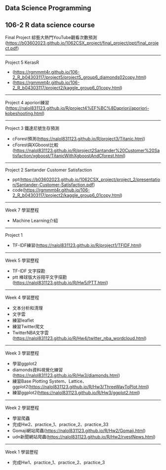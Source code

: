 ## Data Science Programming
106-2 R data science course
---------------------------------------

Final Project 
綜藝大熱門YouTube觀看次數預測 (https://b03602023.github.io/1062CSX_project/final_project/ppt/final_project.pdf)


---------------------------------------

Project 5
KerasR
+ (https://rgmmmt4r.github.io/106-2_R_b04303117/project5/project5_group6_diamonds02copy.html)
+ (https://rgmmmt4r.github.io/106-2_R_b04303117/project2/kaggle_group6_01copy.html)


---------------------------------------

Project 4
aporiori練習 (https://nalol831123.github.io/R/project4%EF%BC%8Dapriori/aporiori-kobeshooting.html)

---------------------------------------

Project 3
鐵達尼號生存預測 
 + cForest預測(https://nalol831123.github.io/R/project3/Titanic.html)
 + cForest與XGboost比較(https://nalol831123.github.io/R/project2Santander%20Customer%20Satisfaction/xgboost/TitanicWithXgboostAndCforest.html)

---------------------------------------

Project 2
Santander Customer Satisfaction 
 + ppt(https://b03602023.github.io/1062CSX_project/project_2/presentation/Santander-Customer-Satisfaction.pdf)
 + code(https://rgmmmt4r.github.io/106-2_R_b04303117/project2/kaggle_group6_01copy.html)
---------------------------------------

Week 7
學習歷程
 + Machine Learning介紹
 
---------------------------------------

Project 1
 + TF-IDF練習(https://nalol831123.github.io/R/project1/TFIDF.html)
 
---------------------------------------

Week 5
學習歷程
 + TF-IDF 文字探勘 
 + ptt 棒球版大谷翔平文字探勘(https://nalol831123.github.io/R/Hw5/PTT.html)


---------------------------------------

Week 4
學習歷程
 + 文本分析和清理
 + 文字雲
 + 練習leaflet
 + 練習Twitter爬文
 + TwitterNBA文字雲(https://nalol831123.github.io/R/Hw4/twitter_nba_wordcloud.html)

---------------------------------------

Week 3
學習歷程
 + 學習ggplot2
 + diamonds資料視覺化練習(https://nalol831123.github.io/R/Hw3/diamonds.html)
 + 練習Base Plotting System、Lattice、ggplot2(https://nalol831123.github.io/R/Hw3/ThreeWayToPlot.html)
 + 練習ggplot2(https://nalol831123.github.io/R/Hw3/ggplot2.html)

---------------------------------------

Week 2
學習歷程
 + 學習爬蟲
 + 完成Hw2、practice_1、practice_2、practice_33
 + Gomaji網站爬蟲(https://nalol831123.github.io/R/Hw2/Gomaji.html)
 + udn新聞網站爬蟲(https://nalol831123.github.io/R/Hw2/rvestNews.html)
 
---------------------------------------

Week 1
學習歷程
 + 完成Hw1、practice_1、practice_2、practice_3


